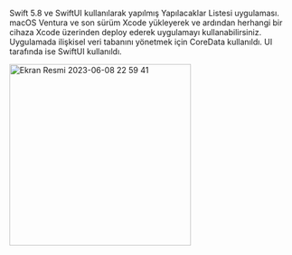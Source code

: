 Swift 5.8 ve SwiftUI kullanılarak yapılmış Yapılacaklar Listesi uygulaması. macOS Ventura ve son sürüm Xcode yükleyerek ve ardından herhangi bir cihaza Xcode üzerinden deploy ederek uygulamayı kullanabilirsiniz.
Uygulamada ilişkisel veri tabanını yönetmek için CoreData kullanıldı. UI tarafında ise SwiftUI kullanıldı.

<img width="321" alt="Ekran Resmi 2023-06-08 22 59 41" src="https://github.com/barisaarslan/ToDoList/assets/55956179/66d2ba91-d8ee-4cde-8682-5d774aa23041">

